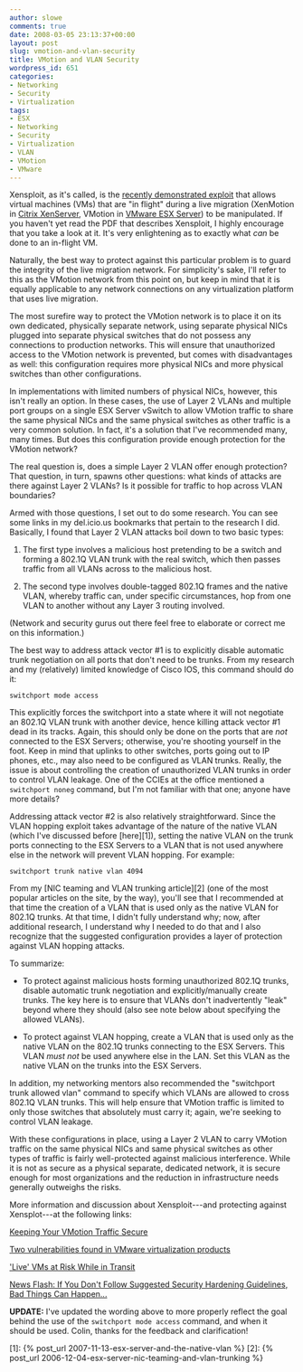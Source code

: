 ```yaml
---
author: slowe
comments: true
date: 2008-03-05 23:13:37+00:00
layout: post
slug: vmotion-and-vlan-security
title: VMotion and VLAN Security
wordpress_id: 651
categories:
- Networking
- Security
- Virtualization
tags:
- ESX
- Networking
- Security
- Virtualization
- VLAN
- VMotion
- VMware
---
```


Xensploit, as it's called, is the [recently demonstrated exploit](http://www.eecs.umich.edu/techreports/cse/2007/CSE-TR-539-07.pdf) that allows virtual machines (VMs) that are "in flight" during a live migration (XenMotion in [Citrix XenServer](http://citrix.com/English/ps2/products/product.asp?contentID=683148), VMotion in [VMware ESX Server](http://www.vmware.com/products/vi/esx/)) to be manipulated. If you haven't yet read the PDF that describes Xensploit, I highly encourage that you take a look at it. It's very enlightening as to exactly what _can_ be done to an in-flight VM.

Naturally, the best way to protect against this particular problem is to guard the integrity of the live migration network. For simplicity's sake, I'll refer to this as the VMotion network from this point on, but keep in mind that it is equally applicable to any network connections on any virtualization platform that uses live migration.

The most surefire way to protect the VMotion network is to place it on its own dedicated, physically separate network, using separate physical NICs plugged into separate physical switches that do not possess any connections to production networks. This will ensure that unauthorized access to the VMotion network is prevented, but comes with disadvantages as well: this configuration requires more physical NICs and more physical switches than other configurations.

In implementations with limited numbers of physical NICs, however, this isn't really an option. In these cases, the use of Layer 2 VLANs and  multiple port groups on a single ESX Server vSwitch to allow VMotion traffic to share the same physical NICs and the same physical switches as other traffic is a very common solution. In fact, it's a solution that I've recommended many, many times. But does this configuration provide enough protection for the VMotion network?

The real question is, does a simple Layer 2 VLAN offer enough protection? That question, in turn, spawns other questions: what kinds of attacks are there against Layer 2 VLANs? Is it possible for traffic to hop across VLAN boundaries?

Armed with those questions, I set out to do some research. You can see some links in my del.icio.us bookmarks that pertain to the research I did. Basically, I found that Layer 2 VLAN attacks boil down to two basic types:

1. The first type involves a malicious host pretending to be a switch and forming a 802.1Q VLAN trunk with the real switch, which then passes traffic from all VLANs across to the malicious host.

2. The second type involves double-tagged 802.1Q frames and the native VLAN, whereby traffic can, under specific circumstances, hop from one VLAN to another without any Layer 3 routing involved.

(Network and security gurus out there feel free to elaborate or correct me on this information.)

The best way to address attack vector #1 is to explicitly disable automatic trunk negotiation on all ports that don't need to be trunks. From my research and my (relatively) limited knowledge of Cisco IOS, this command should do it:

	switchport mode access

This explicitly forces the switchport into a state where it will not negotiate an 802.1Q VLAN trunk with another device, hence killing attack vector #1 dead in its tracks. Again, this should only be done on the ports that are _not_ connected to the ESX Servers; otherwise, you're shooting yourself in the foot. Keep in mind that uplinks to other switches, ports going out to IP phones, etc., may also need to be configured as VLAN trunks. Really, the issue is about controlling the creation of unauthorized VLAN trunks in order to control VLAN leakage. One of the CCIEs at the office mentioned a `switchport noneg` command, but I'm not familiar with that one; anyone have more details?

Addressing attack vector #2 is also relatively straightforward. Since the VLAN hopping exploit takes advantage of the nature of the native VLAN (which I've discussed before [here][1]), setting the native VLAN on the trunk ports connecting to the ESX Servers to a VLAN that is not used anywhere else in the network will prevent VLAN hopping. For example:

	switchport trunk native vlan 4094

From my [NIC teaming and VLAN trunking article][2] (one of the most popular articles on the site, by the way), you'll see that I recommended at that time the creation of a VLAN that is used only as the native VLAN for 802.1Q trunks. At that time, I didn't fully understand why; now, after additional research, I understand why I needed to do that and I also recognize that the suggested configuration provides a layer of protection against VLAN hopping attacks.

To summarize:

* To protect against malicious hosts forming unauthorized 802.1Q trunks, disable automatic trunk negotiation and explicitly/manually create trunks. The key here is to ensure that VLANs don't inadvertently "leak" beyond where they should (also see note below about specifying the allowed VLANs).

* To protect against VLAN hopping, create a VLAN that is used only as the native VLAN on the 802.1Q trunks connecting to the ESX Servers. This VLAN _must not_ be used anywhere else in the LAN. Set this VLAN as the native VLAN on the trunks into the ESX Servers.

In addition, my networking mentors also recommended the "switchport trunk allowed vlan" command to specify which VLANs are allowed to cross 802.1Q VLAN trunks. This will help ensure that VMotion traffic is limited to only those switches that absolutely must carry it; again, we're seeking to control VLAN leakage.

With these configurations in place, using a Layer 2 VLAN to carry VMotion traffic on the same physical NICs and same physical switches as other types of traffic is fairly well-protected against malicious interference. While it is not as secure as a physical separate, dedicated network, it is secure enough for most organizations and the reduction in infrastructure needs generally outweighs the risks.

More information and discussion about Xensploit---and protecting against Xensplot---at the following links:

[Keeping Your VMotion Traffic Secure](http://blogs.vmware.com/security/2008/02/keeping-your-vm.html)  

[Two vulnerabilities found in VMware virtualization products](http://www.scmagazineus.com/Two-vulnerabilities-found-in-VMware-virtualization-products/article/107207/)  

['Live' VMs at Risk While in Transit](http://www.darkreading.com/document.asp?doc_id=146647&f_src=darkreading_gnews)  

[News Flash: If You Don't Follow Suggested Security Hardening Guidelines, Bad Things Can Happen...](http://rationalsecurity.typepad.com/blog/2008/02/news-flash-if-y.html)

**UPDATE:** I've updated the wording above to more properly reflect the goal behind the use of the `switchport mode access` command, and when it should be used. Colin, thanks for the feedback and clarification!

[1]: {% post_url 2007-11-13-esx-server-and-the-native-vlan %}
[2]: {% post_url 2006-12-04-esx-server-nic-teaming-and-vlan-trunking %}
